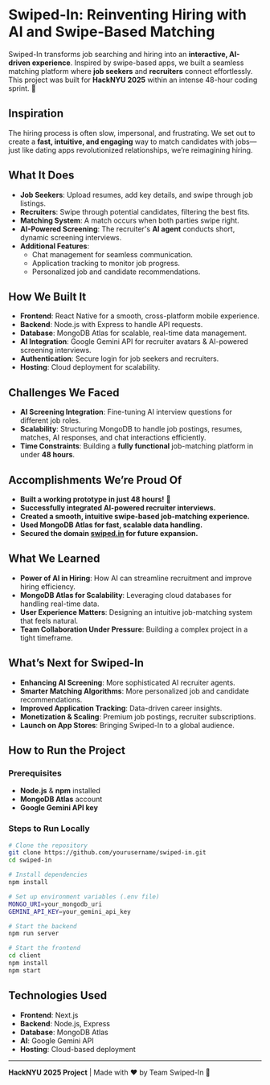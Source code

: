 # Swiped-In: Reinventing Hiring with AI and Swipe-Based Matching

Swiped-In transforms job searching and hiring into an **interactive, AI-driven experience**. Inspired by swipe-based apps, we built a seamless matching platform where **job seekers** and **recruiters** connect effortlessly. This project was built for **HackNYU 2025** within an intense 48-hour coding sprint. 🚀

## Inspiration
The hiring process is often slow, impersonal, and frustrating. We set out to create a **fast, intuitive, and engaging** way to match candidates with jobs—just like dating apps revolutionized relationships, we’re reimagining hiring.

## What It Does
- **Job Seekers**: Upload resumes, add key details, and swipe through job listings.
- **Recruiters**: Swipe through potential candidates, filtering the best fits.
- **Matching System**: A match occurs when both parties swipe right.
- **AI-Powered Screening**: The recruiter's **AI agent** conducts short, dynamic screening interviews.
- **Additional Features**:
  - Chat management for seamless communication.
  - Application tracking to monitor job progress.
  - Personalized job and candidate recommendations.

## How We Built It
- **Frontend**: React Native for a smooth, cross-platform mobile experience.
- **Backend**: Node.js with Express to handle API requests.
- **Database**: MongoDB Atlas for scalable, real-time data management.
- **AI Integration**: Google Gemini API for recruiter avatars & AI-powered screening interviews.
- **Authentication**: Secure login for job seekers and recruiters.
- **Hosting**: Cloud deployment for scalability.

## Challenges We Faced
- **AI Screening Integration**: Fine-tuning AI interview questions for different job roles.
- **Scalability**: Structuring MongoDB to handle job postings, resumes, matches, AI responses, and chat interactions efficiently.
- **Time Constraints**: Building a **fully functional** job-matching platform in under **48 hours**.

## Accomplishments We’re Proud Of
- **Built a working prototype in just 48 hours!** 🚀
- **Successfully integrated AI-powered recruiter interviews.**
- **Created a smooth, intuitive swipe-based job-matching experience.**
- **Used MongoDB Atlas for fast, scalable data handling.**
- **Secured the domain [swiped.in](http://swiped.in) for future expansion.**

## What We Learned
- **Power of AI in Hiring**: How AI can streamline recruitment and improve hiring efficiency.
- **MongoDB Atlas for Scalability**: Leveraging cloud databases for handling real-time data.
- **User Experience Matters**: Designing an intuitive job-matching system that feels natural.
- **Team Collaboration Under Pressure**: Building a complex project in a tight timeframe.

## What’s Next for Swiped-In
- **Enhancing AI Screening**: More sophisticated AI recruiter agents.
- **Smarter Matching Algorithms**: More personalized job and candidate recommendations.
- **Improved Application Tracking**: Data-driven career insights.
- **Monetization & Scaling**: Premium job postings, recruiter subscriptions.
- **Launch on App Stores**: Bringing Swiped-In to a global audience.

## How to Run the Project
### Prerequisites
- **Node.js** & **npm** installed
- **MongoDB Atlas** account
- **Google Gemini API key**

### Steps to Run Locally
```sh
# Clone the repository
git clone https://github.com/yourusername/swiped-in.git
cd swiped-in

# Install dependencies
npm install

# Set up environment variables (.env file)
MONGO_URI=your_mongodb_uri
GEMINI_API_KEY=your_gemini_api_key

# Start the backend
npm run server

# Start the frontend
cd client
npm install
npm start
```

## Technologies Used
- **Frontend**: Next.js
- **Backend**: Node.js, Express
- **Database**: MongoDB Atlas
- **AI**: Google Gemini API
- **Hosting**: Cloud-based deployment

---
**HackNYU 2025 Project** | Made with ❤️ by Team Swiped-In 🚀
